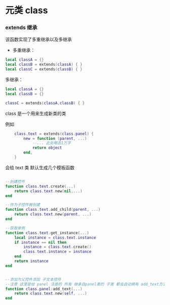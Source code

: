 # 元类 class


### extends 继承

该函数实现了多重继承以及多继承

* 多重继承：

```lua 
local classA = {}
local classB = extends(classA) { }
local classC = extends(classB) { }

```

多继承：

```lua
local classA = {}
local classB = {}

classC = extends(classA,classB) { }

```


class 是一个用来生成新类的类 

例如 

```lua
    class.text = extends(class.panel) {
        new = function (parent, ...)
            --... 此处略去1万字
            return object
        end,
    }
```
会给 text 类 默认生成几个模板函数

```lua

--创建控件
function class.text.create(...)
    return class.text.new(nil,...)
end 

--作为子控件被创建
function class.text.add_child(parent, ...)
    return class.text.new(parent, ...)
end 

--获取单例
function class.text.get_instance(...)
    local instance = class.text.instance
    if instance == nil then 
        instance = class.text.create()
        class.text.instance = instance
    end 
    return instance
end 


--添加为父控件添加 子文本控件
--注意 这里是给 panel 注册的 所有 继承自panel类的 子类 都会自动拥有 add_text方法
function class.panel:add_text(...)
    return class.text.new(self, ...)
end 

```
